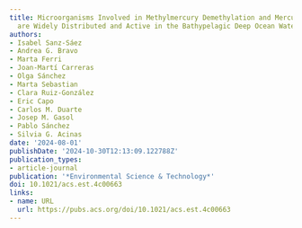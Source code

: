 ```yaml
---
title: Microorganisms Involved in Methylmercury Demethylation and Mercury Reduction
  are Widely Distributed and Active in the Bathypelagic Deep Ocean Waters
authors:
- Isabel Sanz-Sáez
- Andrea G. Bravo
- Marta Ferri
- Joan-Martí Carreras
- Olga Sánchez
- Marta Sebastian
- Clara Ruiz-González
- Eric Capo
- Carlos M. Duarte
- Josep M. Gasol
- Pablo Sánchez
- Silvia G. Acinas
date: '2024-08-01'
publishDate: '2024-10-30T12:13:09.122788Z'
publication_types:
- article-journal
publication: '*Environmental Science & Technology*'
doi: 10.1021/acs.est.4c00663
links:
- name: URL
  url: https://pubs.acs.org/doi/10.1021/acs.est.4c00663
---
```

